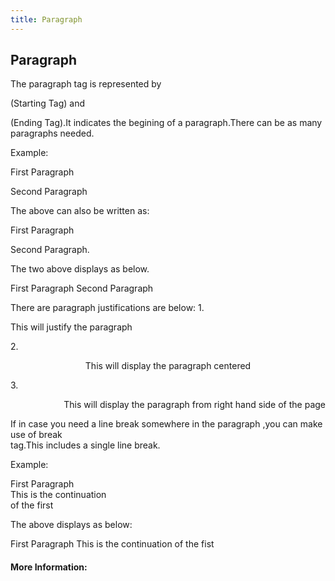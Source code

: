 ```yaml
---
title: Paragraph
---
```

## Paragraph

The paragraph tag is represented by <p>(Starting Tag) and </p> (Ending Tag).It indicates the begining of a paragraph.There can be as many paragraphs needed.
  
Example:
<p> First Paragraph </p>
<p> Second Paragraph </p>

The above can also be written as:

First Paragraph <p> Second Paragraph.

The two above displays as below.

First Paragraph
Second Paragraph

There are paragraph justifications are below:
1.<p align="justify">This will justify the paragraph </p>
2.<p align="center">This will display the paragraph centered </p>
3.<p align="right">This will display the paragraph from right hand side of the page </p>

If in case you need a line break somewhere in the paragraph ,you can make use of break <br> tag.This includes a single line break. 

Example:
<p>First Paragraph<br>This is the continuation <br> of the first</p>

The above displays as below:

First Paragraph
This is the continuation
of the fist

#### More Information:
<!-- Please add any articles you think might be helpful to read before writing the article -->


